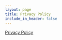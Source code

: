 ```yaml
---
layout: page
title: Privacy Policy
include_in_header: false
---
```


<a href="https://www.iubenda.com/privacy-policy/99198702" class="iubenda-white no-brand iubenda-noiframe iubenda-embed iubenda-noiframe iub-body-embed" title="Privacy Policy">Privacy Policy</a><script type="text/javascript">(function (w,d) {var loader = function () {var s = d.createElement("script"), tag = d.getElementsByTagName("script")[0]; s.src="https://cdn.iubenda.com/iubenda.js";